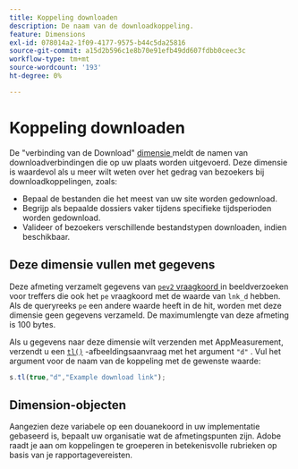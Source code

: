 ```yaml
---
title: Koppeling downloaden
description: De naam van de downloadkoppeling.
feature: Dimensions
exl-id: 078014a2-1f09-4177-9575-b44c5da25816
source-git-commit: a15d2b596c1e8b70e91efb49dd607fdbb0ceec3c
workflow-type: tm+mt
source-wordcount: '193'
ht-degree: 0%

---
```


# Koppeling downloaden

De &quot;verbinding van de Download&quot; [ dimensie ](overview.md) meldt de namen van downloadverbindingen die op uw plaats worden uitgevoerd. Deze dimensie is waardevol als u meer wilt weten over het gedrag van bezoekers bij downloadkoppelingen, zoals:

* Bepaal de bestanden die het meest van uw site worden gedownload.
* Begrijp als bepaalde dossiers vaker tijdens specifieke tijdsperioden worden gedownload.
* Valideer of bezoekers verschillende bestandstypen downloaden, indien beschikbaar.

## Deze dimensie vullen met gegevens

Deze afmeting verzamelt gegevens van [`pev2` vraagkoord ](/help/implement/validate/query-parameters.md) in beeldverzoeken voor treffers die ook het `pe` vraagkoord met de waarde van `lnk_d` hebben. Als de queryreeks `pe` een andere waarde heeft in de hit, worden met deze dimensie geen gegevens verzameld. De maximumlengte van deze afmeting is 100 bytes.

Als u gegevens naar deze dimensie wilt verzenden met AppMeasurement, verzendt u een [`tl()`](/help/implement/vars/functions/tl-method.md) -afbeeldingsaanvraag met het argument `"d"` . Vul het argument voor de naam van de koppeling met de gewenste waarde:

```js
s.tl(true,"d","Example download link");
```

## Dimension-objecten

Aangezien deze variabele op een douanekoord in uw implementatie gebaseerd is, bepaalt uw organisatie wat de afmetingspunten zijn. Adobe raadt je aan om koppelingen te groeperen in betekenisvolle rubrieken op basis van je rapportagevereisten.
